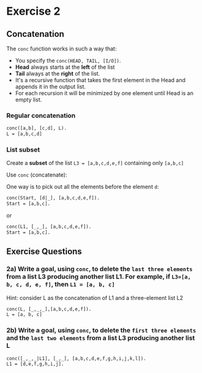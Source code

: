 # Exercise 2

## Concatenation

The `conc` function works in such a way that:

- You specify the `conc(HEAD, TAIL, [I/O])`.
- **Head** always starts at the **left** of the list
- **Tail** always at the **right** of the list.
- It's a recursive function that takes the first element in the Head and appends it in the output list.
- For each recursion it will be minimized by one element until Head is an empty list.

### Regular concatenation

```pl
conc([a,b], [c,d], L).
L = [a,b,c,d]
```

### List subset

Create a **subset** of the list `L3 = [a,b,c,d,e,f]` containing only `[a,b,c]`

Use `conc` (concatenate):

One way is to pick out all the elements before the element `d`:

```pl
conc(Start, [d|_], [a,b,c,d,e,f]).
Start = [a,b,c].
```

or

```pl
conc(L1, [_,_], [a,b,c,d,e,f]).
Start = [a,b,c].
```

## Exercise Questions

### 2a) Write a goal, using `conc`, to delete the `last three elements` from a list L3 producing another list L1. For example, if `L3=[a, b, c, d, e, f]`, then `L1 = [a, b, c]`

Hint: consider L as the concatenation of L1 and a three-element list L2

```pl
conc(L, [_,_,_],[a,b,c,d,e,f]).
L = [a, b, c]
```

### 2b) Write a goal, using `conc`, to delete the `first three elements` and the `last two elements` from a list L3 producing another list L

```pl
conc([_,_,_|L1], [_,_], [a,b,c,d,e,f,g,h,i,j,k,l]).
L1 = [d,e,f,g,h,i,j].
```
